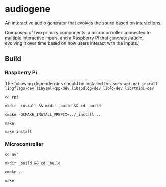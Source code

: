 # audiogene

An interactive audio generator that evolves the sound based on interactions.

Composed of two primary components: a microcontroller connected to multiple interactive inputs, and a Raspberry Pi that generates audio, evolving it over time based on how users interact with the inputs.

## Build

### Raspberry Pi
The following dependencies should be installed first
`sudo apt-get install libgflags-dev libyaml-cpp-dev libspdlog-dev liblo-dev librtmidi-dev`

`cd rpi`

`mkdir _install && mkdir _build && cd _build`

`cmake -DCMAKE_INSTALL_PREFIX=../_install ..`

`make`

`make install`

### Microcontroller
`cd avr`

`mkdir _build && cd _build`

`cmake ..`

`make`

